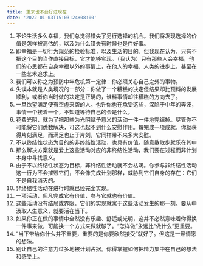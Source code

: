 ```yaml
---
title: 重来也不会好过现在
date: '2022-01-03T15:03:24+08:00'
---
```


1. 不论生活多么幸福，我们总觉得错失了另行选择的机会。我们将发现选择的价值是怎样被高估的，以及为什么错失有时候也是件好事。
2. 即幸福是一切行为规范的检验标准，以及生活的目的。但我现在认为，只有不把这个目的当作直接目标，它才能够实现。（我认为）只有那些人会幸福，他们的心思都在自身幸福以外的事情上，在他人的幸福、人类的进步上，甚至在一些艺术追求上。
3. 我们可以称之为预防中年危机第一定律：你必须关心自己之外的事物。
4. 失误本就是人类境况的一部分：你做了一个糟糕的决定但结果却比预料的发展顺利，或者你当时做的决定是正确的，谁料事情却往糟糕的方向去了。
5. 一旦欲望满足便有空虚来袭的人。也许你也在承受这些，深陷于中年的奔波，事情一个接着一个，不知道等待自己的会是什么。
6. 花费光阴，就为了把那些为光阴赋予意义的活动一件一件地完结掉。尽管你不可能将它们悉数解决，可这也起不到什么安慰作用。每完成一项成就，你就获得片刻满足，而满足也止于片刻，它同样带不来多大安慰。
7. 不以终结性状态为目的的非终结性活动，也具有价值。随意散散步就乐在其中
8. 那么解决方案就是爱上这些活动对应的非终结性活动，我们要在过程而非计划本身中寻找意义。
9. 由于不以终结性状态为目标，非终结性活动就不会枯竭。你参与非终结性活动这一行为不会摧毁它们，不会像完成计划那样，威胁到它们自身的存在：它们不是自我消灭的。
10. 非终结性活动在进行时就已经完全实现。
11. 一项活动，但凡完成它有价值，参与它就也有价值。
12. 这些活动没有结局或界限，它们的实现就寓于这些活动发生的那一刻。要从中汲取人生意义，就要活在当下。
13. 如果你正在做的事情中全然没有乐趣、舒适或光明，这并不必然意味着你得换一件事来做，可能换一个方式来做就够了。“怎样做”永远比“做什么”更重要。
14. “当下带给你什么并不重要，重要的是你要欣然接受”就好了。但这是一厢情愿的想法。
15. 别让自己的注意力过多地被计划占据。你得掌握如何把精力集中在自己的想法和感受上。